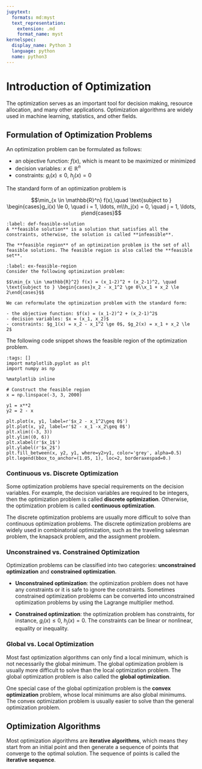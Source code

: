 ```yaml
---
jupytext:
  formats: md:myst
  text_representation:
    extension: .md
    format_name: myst
kernelspec:
  display_name: Python 3
  language: python
  name: python3
---
```


# Introduction of Optimization

The optimization serves as an important tool for decision making, resource allocation, and many other applications. Optimization algorithms are widely used in machine learning, statistics, and other fields.

## Formulation of Optimization Problems

An optimization problem can be formulated as follows:

- an objective function: $f(x)$, which is meant to be maximized or minimized
- decision variables: $x \in \mathbb{R}^n$
- constraints: $g_i(x) \le 0$, $h_j(x) = 0$

The standard form of an optimization problem is

$$\min_{x \in \mathbb{R}^n} f(x),\quad \text{subject to } \begin{cases}g_i(x) \le 0, \quad i = 1, \ldots, m\\h_j(x) = 0, \quad j = 1, \ldots, p\end{cases}$$

````{prf:definition}
:label: def-feasible-solution
A **feasible solution** is a solution that satisfies all the constraints, otherwise, the solution is called **infeasible**.

The **feasible region** of an optimization problem is the set of all feasible solutions. The feasible region is also called the **feasible set**. 
````

````{prf:example}
:label: ex-feasible-region
Consider the following optimization problem:

$$\min_{x \in \mathbb{R}^2} f(x) = (x_1-2)^2 + (x_2-1)^2, \quad \text{subject to } \begin{cases}x_2 - x_1^2 \ge 0\\x_1 + x_2 \le 2\end{cases}$$

We can reformulate the optimization problem with the standard form:

- the objective function: $f(x) = (x_1-2)^2 + (x_2-1)^2$
- decision variables: $x = (x_1, x_2)$
- constraints: $g_1(x) = x_2 - x_1^2 \ge 0$, $g_2(x) = x_1 + x_2 \le 2$

````

The following code snippet shows the feasible region of the optimization problem.

```{code-cell} ipython3
:tags: []
import matplotlib.pyplot as plt
import numpy as np

%matplotlib inline

# Construct the feasible region
x = np.linspace(-3, 3, 2000)

y1 = x**2
y2 = 2 - x

plt.plot(x, y1, label=r'$x_2 - x_1^2\geq 0$')
plt.plot(x, y2, label=r'$2 - x_1 -x_2\geq 0$')
plt.xlim((-3, 3))
plt.ylim((0, 6))
plt.xlabel(r'$x_1$')
plt.ylabel(r'$x_2$')
plt.fill_between(x, y2, y1, where=y2>y1, color='grey', alpha=0.5)
plt.legend(bbox_to_anchor=(1.05, 1), loc=2, borderaxespad=0.)
```

### Continuous vs. Discrete Optimization

Some optimization problems have special requirements on the decision variables. For example, the decision variables are required to be integers, then the optimization problem is called **discrete optimization**. Otherwise, the optimization problem is called **continuous optimization**.

The discrete optimization problems are usually more difficult to solve than continuous optimization problems. The discrete optimization problems are widely used in combinatorial optimization, such as the traveling salesman problem, the knapsack problem, and the assignment problem.

### Unconstrained vs. Constrained Optimization

Optimization problems can be classified into two categories: **unconstrained optimization** and **constrained optimization**.

- **Unconstrained optimization**: the optimization problem does not have any constraints or it is safe to ignore the constraints. Sometimes constrained optimization problems can be converted into unconstrained optimization problems by using the Lagrange multiplier method.

- **Constrained optimization**: the optimization problem has constraints, for instance, $g_i(x) \le 0$, $h_j(x) = 0$. The constraints can be linear or nonlinear, equality or inequality.

### Global vs. Local Optimization

Most fast optimization algorithms can only find a local minimum, which is not necessarily the global minimum. The global optimization problem is usually more difficult to solve than the local optimization problem. The global optimization problem is also called the **global optimization**.

One special case of the global optimization problem is the **convex optimization** problem, whose local minimums are also global minimums. The convex optimization problem is usually easier to solve than the general optimization problem.

## Optimization Algorithms

Most optimization algorithms are **iterative algorithms**, which means they start from an initial point and then generate a sequence of points that converge to the optimal solution. The sequence of points is called the **iterative sequence**.
